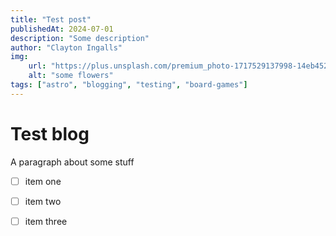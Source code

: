 ```yaml
---
title: "Test post"
publishedAt: 2024-07-01
description: "Some description"
author: "Clayton Ingalls"
img: 
    url: "https://plus.unsplash.com/premium_photo-1717529137998-14eb452fe28e?q=80&w=2970&auto=format&fit=crop&ixlib=rb-4.0.3&ixid=M3wxMjA3fDB8MHxwaG90by1wYWdlfHx8fGVufDB8fHx8fA%3D%3D"
    alt: "some flowers"
tags: ["astro", "blogging", "testing", "board-games"]
---
```


# Test blog

A paragraph about some stuff

- [ ] item one
- [ ] item two
- [ ] item three

